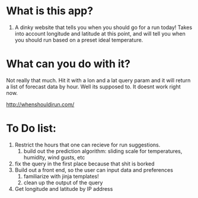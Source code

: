 # What is this app?

1. A dinky website that tells you when you should go for a run today! Takes into account longitude and latitude at this point, and will tell you when you should run based on a preset ideal temperature. 

# What can you do with it? 

Not really that much. Hit it with a lon and a lat query param and it will return a list of forecast data by hour. Well its supposed to. It doesnt work right now. 

http://whenshouldirun.com/

# To Do list:

1. Restrict the hours that one can recieve for run suggestions. 
	1. build out the prediction algorithm: sliding scale for temperatures, humidity, wind gusts, etc
1. fix the query in the first place because that shit is borked
1. Build out a front end, so the user can input data and preferences 
	1. familiarize with jinja templates!
	1. clean up the output of the query
1. Get longitude and latitude by IP address
